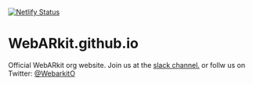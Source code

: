[![Netlify Status](https://api.netlify.com/api/v1/badges/bd7e62f3-1f14-425c-9773-44183617924f/deploy-status)](https://app.netlify.com/sites/webarkit/deploys)

# WebARkit.github.io

Official WebARkit org website.
Join us at the [slack channel.](https://join.slack.com/t/webarkit/shared_invite/zt-eupovakz-7e2spEifwn~rOHC0vpaWhw) or follw us on Twitter: [@WebarkitO](https://twitter.com/WebarkitO)
